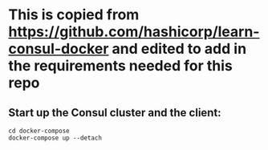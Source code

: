 # This is copied from https://github.com/hashicorp/learn-consul-docker and edited to add in the requirements needed for this repo

## Start up the Consul cluster and the client:

```
cd docker-compose
docker-compose up --detach
```

